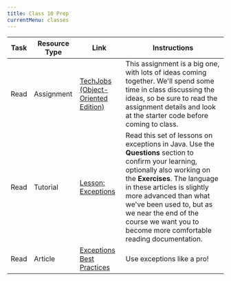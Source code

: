```yaml
---
title: Class 10 Prep
currentMenu: classes
---
```


Task | Resource Type | Link | Instructions
|----|---------------|------|-------------|
Read | Assignment | [TechJobs (Object-Oriented Edition)](../../assignments/techjobs-oo/) | This assignment is a big one, with lots of ideas coming together. We'll spend some time in class discussing the ideas, so be sure to read the assignment details and look at the starter code before coming to class.
Read | Tutorial | [Lesson: Exceptions](https://docs.oracle.com/javase/tutorial/essential/exceptions/) | Read this set of lessons on exceptions in Java. Use the **Questions** section to confirm your learning, optionally also working on the **Exercises**. The language in these articles is slightly more advanced than what we've been used to, but as we near the end of the course we want you to become more comfortable reading documentation.
Read | Article | <a href="https://github.com/LaunchCodeEducation/cheatsheets/blob/master/exceptions-best-practices/README.md">Exceptions Best Practices</a> | Use exceptions like a pro!
